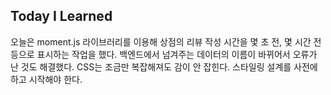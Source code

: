 ## Today I Learned

오늘은 moment.js 라이브러리를 이용해 상점의 리뷰 작성 시간을 몇 초 전, 몇 시간 전 등으로 표시하는 작업을 했다. 백엔드에서 넘겨주는 데이터의 이름이 바뀌어서 오류가 난 것도 해결했다. CSS는 조금만 복잡해져도 감이 안 잡힌다. 스타일링 설계를 사전에 하고 시작해야 한다.